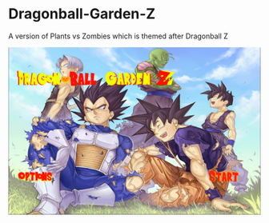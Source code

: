 # Dragonball-Garden-Z
A version of Plants vs Zombies which is themed after Dragonball Z

![alt text](https://github.com/Rafael-Leal/Dragonball-Garden-Z/blob/master/dbgMENU.png)
